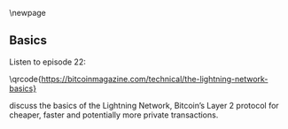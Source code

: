 \newpage
## Basics

Listen to episode 22:

\qrcode{https://bitcoinmagazine.com/technical/the-lightning-network-basics}

discuss the basics of the Lightning Network, Bitcoin’s Layer 2 protocol for cheaper, faster and potentially more private transactions.
